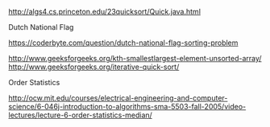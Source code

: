 http://algs4.cs.princeton.edu/23quicksort/Quick.java.html


Dutch National Flag

https://coderbyte.com/question/dutch-national-flag-sorting-problem

http://www.geeksforgeeks.org/kth-smallestlargest-element-unsorted-array/
http://www.geeksforgeeks.org/iterative-quick-sort/


Order Statistics

http://ocw.mit.edu/courses/electrical-engineering-and-computer-science/6-046j-introduction-to-algorithms-sma-5503-fall-2005/video-lectures/lecture-6-order-statistics-median/
